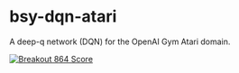 # bsy-dqn-atari

A deep-q network (DQN) for the OpenAI Gym Atari domain.

[![Breakout 864 Score](https://github.com/benbotto/bsy-dqn-atari/raw/readme/asset/img/BreakoutNoFrameskip-v4__2018_07_01__08_10.max__Episode_41__Score_864.gif)](https://youtu.be/CP3nZMa3cis)
